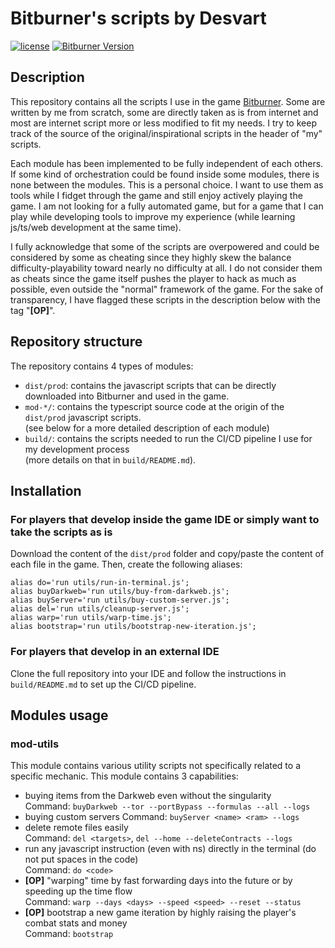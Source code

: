 # Bitburner's scripts by Desvart

[![license](https://img.shields.io/github/license/desvart/dekburner?color=blue)](https://github.com/desvart/dekburner/blob/master/LICENSE)
[![Bitburner Version](https://img.shields.io/badge/game_version-2.5.2-blue)](https://github.com/bitburner-official/bitburner-src/releases/tag/v2.5.2)

## Description
This repository contains all the scripts I use in the game [Bitburner](https://danielyxie.github.io/bitburner/).
Some are written by me from scratch, some are directly taken as is from internet and most are internet script more or 
less modified to fit my needs. I try to keep track of the source of the original/inspirational scripts in the header of 
"my" scripts.

Each module has been implemented to be fully independent of each others. If some kind of orchestration could
be found inside some modules, there is none between the modules. This is a personal choice. I want to use them as tools
while I fidget through the game and still enjoy actively playing the game. I am not looking for a fully automated game, 
but for a game that I can play while developing tools to improve my experience (while learning js/ts/web development at 
the same time). 

I fully acknowledge that some of the scripts are overpowered and could be considered by some as cheating since they 
highly skew the balance difficulty-playability toward nearly no difficulty at all. I do not consider them as cheats 
since the game itself pushes the player to hack as much as possible, even outside the "normal" framework of the game.
For the sake of transparency, I have flagged these scripts in the description below with the tag "**[OP]**".

## Repository structure
The repository contains 4 types of modules:
* `dist/prod`: contains the javascript scripts that can be directly downloaded into Bitburner and used in the game.
* `mod-*/`: contains the typescript source code at the origin of the `dist/prod` javascript scripts.  
  (see below for a more detailed description of each module)
* `build/`: contains the scripts needed to run the CI/CD pipeline I use for my development process  
  (more details on that in `build/README.md`).

## Installation

### For players that develop inside the game IDE or simply want to take the scripts as is
Download the content of the `dist/prod` folder and copy/paste the content of each file in the game. 
Then, create the following aliases:
```
alias do='run utils/run-in-terminal.js';
alias buyDarkweb='run utils/buy-from-darkweb.js';
alias buyServer='run utils/buy-custom-server.js';
alias del='run utils/cleanup-server.js';
alias warp='run utils/warp-time.js';
alias bootstrap='run utils/bootstrap-new-iteration.js';
```

### For players that develop in an external IDE
Clone the full repository into your IDE and follow the instructions in `build/README.md` to set up the CI/CD pipeline.


## Modules usage

### mod-utils
This module contains various utility scripts not specifically related to a specific mechanic. This module contains 3 
capabilities:
* buying items from the Darkweb even without the singularity  
  Command: `buyDarkweb --tor --portBypass --formulas --all --logs`
* buying custom servers
  Command: `buyServer <name> <ram> --logs`
* delete remote files easily  
  Command: `del <targets>`, `del --home --deleteContracts --logs`
* run any javascript instruction (even with ns) directly in the terminal (do not put spaces in the code)  
  Command: `do <code>`
* **[OP]** "warping" time by fast forwarding days into the future or by speeding up the time flow  
  Command: `warp --days <days> --speed <speed> --reset --status`
* **[OP]** bootstrap a new game iteration by highly raising the player's combat stats and money  
  Command: `bootstrap`


